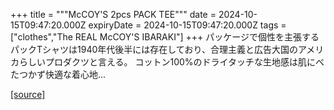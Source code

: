 +++
title = """McCOY'S 2pcs PACK TEE"""
date = 2024-10-15T09:47:20.000Z
expiryDate = 2024-10-15T09:47:20.000Z
tags = ["clothes","The REAL McCOY'S IBARAKI"]
+++
パッケージで個性を主張するパックTシャツは1940年代後半には存在しており、合理主義と広告大国のアメリカらしいプロダクツと言える。 コットン100%のドライタッチな生地感は肌にべたつかず快適な着心地...

[[source]](https://the-realmccoys.ocnk.net/product/1124)
